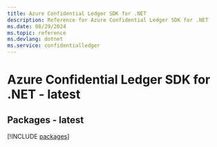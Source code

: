 ```yaml
---
title: Azure Confidential Ledger SDK for .NET
description: Reference for Azure Confidential Ledger SDK for .NET
ms.date: 08/29/2024
ms.topic: reference
ms.devlang: dotnet
ms.service: confidentialledger
---
```

# Azure Confidential Ledger SDK for .NET - latest
## Packages - latest
[!INCLUDE [packages](confidential-ledger-index.md)]